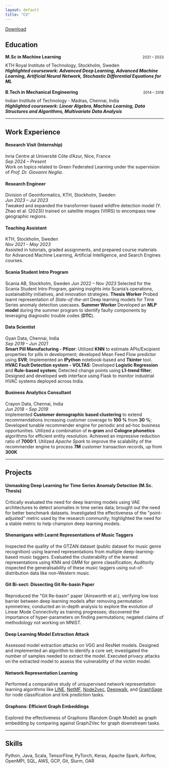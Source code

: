```yaml
---
layout: default
title: "CV"
---
```

<link rel="stylesheet" href="https://cdnjs.cloudflare.com/ajax/libs/font-awesome/6.0.0-beta3/css/all.min.css">
<a href="assets/resume.pdf" download class="download-link">
  <i class="fa-regular fa-circle-down" style="color: #000;"></i> Download
</a>

## Education

  <div>
    <div style="display: flex; justify-content: space-between; align-items: baseline; margin-bottom: 10px;">
      <div><strong>M.Sc in Machine Learning</strong></div>
      <div><span style="font-size: smaller;">2021 – 2023</span></div>
    </div>
    <div><span>KTH Royal Institute of Technology, Stockholm, Sweden</span></div>
    <div style="font-style: italic; font-weight: bold;">Highlighted coursework: Advanced Deep Learning, Advanced Machine Learning, Artificial Neural Network, Stochastic Differential Equations for ML</div>
  </div>
  <br>
  <div>
    <div style="display: flex; justify-content: space-between; align-items: baseline; margin-bottom: 10px;">
      <div><strong>B.Tech in Mechanical Engineering</strong></div>
      <div><span style="font-size: smaller;">2014 – 2018</span></div>
    </div>
    <div><span>Indian Institute of Technology - Madras, Chennai, India</span></div>
    <div style="font-style: italic; font-weight: bold;">Highlighted coursework: Linear Algebra, Machine Learning, Data Structures and Algorithms, Multivariate Data Analysis</div>
  </div>

---

## Work Experience

#### Research Visit (Internship)
  Inria Centre at Université Côte d’Azur, Nice, France  
  _Sep 2024 – Present_  
  Work on topics related to Green Federated Learning under the supervision of *Prof. Dr. Giovanni Neglia*.

#### Research Engineer
  Division of Geoinformatics, KTH, Stockholm, Sweden  
  _Jun 2023 – Jul 2023_  
  Tweaked and expanded the transformer-based wildfire detection model (Y. Zhao et al. (2023)) trained on satellite images (VIIRS) to encompass new geographic regions.

#### Teaching Assistant
  KTH, Stockholm, Sweden  
  _Nov 2021 – May 2023_  
  Assisted in tutorials, graded assignments, and prepared course materials for Advanced Machine Learning, Artificial Intelligence, and Search Engines courses.

#### Scania Student Intro Program
  Scania AB, Stockholm, Sweden
  _Jun 2022 – Nov 2023_
  Selected for the Scania Student Intro Program, gaining insights into Scania’s operations, sustainability initiatives, and innovation strategies.
  **Thesis Worker** Probed learnt representation of *State-of-the-art* Deep learning models for Time Series anomaly detection usecases. 
  **Summer Worker** Developed an **MLP model** during the summer program to identify faulty components by leveraging diagnostic trouble codes (**DTC**).

#### Data Scientist
  Gyan Data, Chennai, India  
  _Sep 2019 – Jun 2021_  
  **Smart Pill Manufacturing - Pfizer**: Utilized **KNN** to estimate APIs/Excipient properties for pills in development; developed Mean Feed Flow predictor using **SVR**; Implemented an **IPython** notebook-based and **Tkinter** tool. 
  **HVAC Fault Detection system - VOLTAS**: Developed **Logistic Regression** and **Rule-based system**; Detected change points using **L1-trend filter**; Designed and developed web interface using Flask to monitor industrial HVAC systems deployed across India.

#### Business Analytics Consultant
  Crayon Data, Chennai, India  
  _Jun 2018 – Sep 2019_  
  Implemented **Customer demographic based clustering** to extend recommendations increasing customer coverage to **100 %** from **30 %**; Developed tunable recommender engine for periodic and ad-hoc business opportunities. Utilized a combination of **n-gram** and **Cologne phonetics** algorithms for efficient entity resolution. Achieved an impressive reduction ratio of **7000:1**. Utilized *Apache Spark* to improve the scalability of the recommender engine to process **7M** customer transaction records, up from **300K**

---

## Projects

#### Unmasking Deep Learning for Time Series Anomaly Detection (M.Sc. Thesis)  
  Critically evaluated the need for deep learning models using VAE architectures to detect anomalies in time series data; brought out the need for better benchmark datasets. Investigated the effectiveness of the "point-adjusted" metric used by the research community; highlighted the need for a stable metric to help champion deep learning models. <a href="https://kth.diva-portal.org/smash/record.jsf?pid=diva2:1823999" target="_blank" style="color: #333; text-decoration: none;"><i class="fa-regular fa-file" style=" vertical-align: middle;"></i></a>

#### Shenanigans with Learnt Representations of Music Taggers  
  Inspected the quality of the GTZAN dataset (public dataset for music genre recognition) using learned representations from multiple deep-learning-based music taggers. Evaluated the clusterability of the learned representations using KNN and GMM for genre classification; Auditorily inspected the generalisability of these music taggers using out-of-distribution data like non-Western music. <a href="https://github.com/Adhithyan8/musical-embeddings" target="_blank" style="color: #333; text-decoration: none;"><i class="fab fa-github" style=" vertical-align: middle;"></i></a>

#### Git Bi-sect: Dissecting Git Re-basin Paper  
  Reproduced the "Git Re-basin" paper (Ainsworth et al.), verifying low loss barrier between deep learning models after removing permutation symmetries; conducted an in-depth analysis to explore the evolution of Linear Mode Connectivity as training progresses; discovered the importance of hyper-parameters on finding permutations; negated claims of methodology not working on MNIST. <a href="https://github.com/dannyrichy/git-bisect" target="_blank" style="color: #333; text-decoration: none;"><i class="fab fa-github" style=" vertical-align: middle;"></i></a>

#### Deep Learning Model Extraction Attack  
  Assessed model extraction attacks on VGG and ResNet models. Designed and implemented an algorithm to identify a core set; investigated the number of samples needed to extract the model. Executed privacy attacks on the extracted model to assess the vulnerability of the victim model. <a href="https://github.com/dannyrichy/dl-model-extraction" target="_blank" style="color: #333; text-decoration: none;"><i class="fab fa-github" style=" vertical-align: middle;"></i></a>

#### Network Representation Learning  
  Performed a comparative study of unsupervised network representation learning algorithms like [LINE](/notes/line-graph-ml.html), [NetMF](/notes/netmf.html), [Node2vec](/notes/node2vec.html), [Deepwalk](/notes.deepwalk.html), and [GraphSage](/notes/graphsage.html) for node classification and link prediction tasks. <a href="https://github.com/dannyrichy/graph-ml-project" target="_blank" style="color: #333; text-decoration: none;"><i class="fab fa-github" style=" vertical-align: middle;"></i></a>

#### Graphons: Efficient Graph Embeddings  
  Explored the effectiveness of Graphons (Random Graph Model) as graph embedding by comparing against Graph2Vec for graph downstream tasks. <a href="https://github.com/dannyrichy/graphon" target="_blank" style="color: #333; text-decoration: none;"><i class="fab fa-github" style=" vertical-align: middle;"></i></a>

---

## Skills

  Python, Java, Scala, TensorFlow, PyTorch, Keras, Apache Spark, Airflow, OpenMPI, SQL, AWS, GCP, Git, Slurm, OAR
